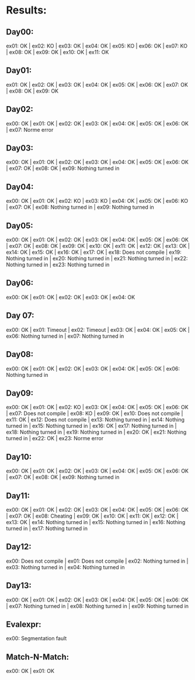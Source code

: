 # Results:

## Day00:
ex01: OK | ex02: KO | ex03: OK | ex04: OK | ex05: KO | ex06: OK | ex07: KO | ex08: OK | ex09: OK | ex10: OK | ex11: OK

## Day01:
ex01: OK | ex02: OK | ex03: OK | ex04: OK | ex05: OK | ex06: OK | ex07: OK | ex08: OK | ex09: OK

## Day02:
ex00: OK | ex01: OK | ex02: OK | ex03: OK | ex04: OK | ex05: OK | ex06: OK | ex07: Norme error

## Day03:
ex00: OK | ex01: OK | ex02: OK | ex03: OK | ex04: OK | ex05: OK | ex06: OK | ex07: OK | ex08: OK | ex09: Nothing turned in

## Day04:
ex00: OK | ex01: OK | ex02: KO | ex03: KO | ex04: OK | ex05: OK | ex06: KO | ex07: OK | ex08: Nothing turned in | ex09: Nothing turned in

## Day05:
ex00: OK | ex01: OK | ex02: OK | ex03: OK | ex04: OK | ex05: OK | ex06: OK | ex07: OK | ex08: OK | ex09: OK | ex10: OK | ex11: OK | ex12: OK | ex13: OK | ex14: OK | ex15: OK | ex16: OK | ex17: OK | ex18: Does not compile | ex19: Nothing turned in | ex20: Nothing turned in | ex21: Nothing turned in | ex22: Nothing turned in | ex23: Nothing turned in

## Day06:
ex00: OK | ex01: OK | ex02: OK | ex03: OK | ex04: OK

## Day 07:
ex00: OK | ex01: Timeout | ex02: Timeout | ex03: OK | ex04: OK | ex05: OK | ex06: Nothing turned in | ex07: Nothing turned in

## Day08:
ex00: OK | ex01: OK | ex02: OK | ex03: OK | ex04: OK | ex05: OK | ex06: Nothing turned in

## Day09:
ex00: OK | ex01: OK | ex02: KO | ex03: OK | ex04: OK | ex05: OK | ex06: OK | ex07: Does not compile | ex08: KO | ex09: OK | ex10: Does not compile | ex11: OK | ex12: Does not compile | ex13: Nothing turned in | ex14: Nothing turned in | ex15: Nothing turned in | ex16: OK | ex17: Nothing turned in | ex18: Nothing turned in | ex19: Nothing turned in | ex20: OK | ex21: Nothing turned in | ex22: OK | ex23: Norme error

## Day10:
ex00: OK | ex01: OK | ex02: OK | ex03: OK | ex04: OK | ex05: OK | ex06: OK | ex07: OK | ex08: OK | ex09: Nothing turned in

## Day11:
ex00: OK | ex01: OK | ex02: OK | ex03: OK | ex04: OK | ex05: OK | ex06: OK | ex07: OK | ex08: Cheating | ex09: OK | ex10: OK | ex11: OK | ex12: OK | ex13: OK | ex14: Nothing turned in | ex15: Nothing turned in | ex16: Nothing turned in | ex17: Nothing turned in

## Day12:
ex00: Does not compile | ex01: Does not compile | ex02: Nothing turned in | ex03: Nothing turned in | ex04: Nothing turned in

## Day13:
ex00: OK | ex01: OK | ex02: OK | ex03: OK | ex04: OK | ex05: OK | ex06: OK | ex07: Nothing turned in | ex08: Nothing turned in | ex09: Nothing turned in

## Evalexpr:
ex00: Segmentation fault

## Match-N-Match:
ex00: OK | ex01: OK

